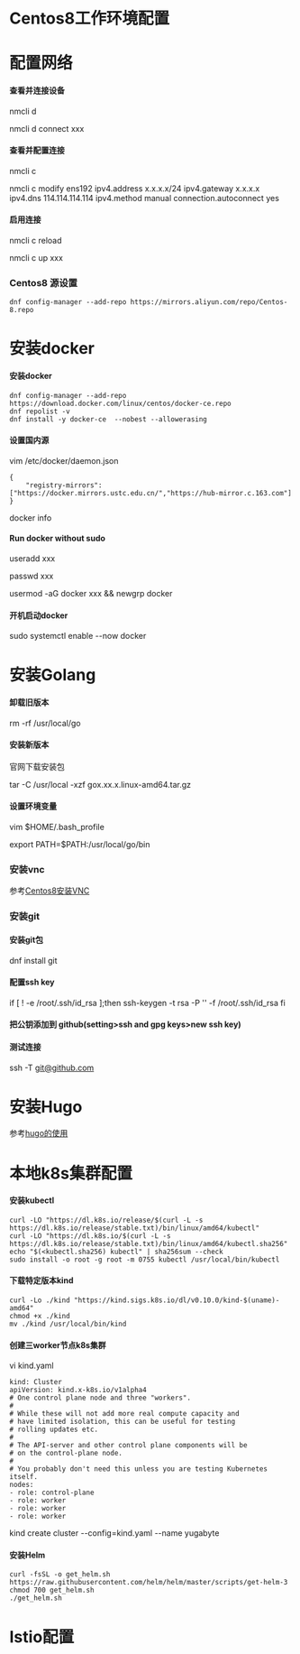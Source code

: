 # Centos8工作环境配置

# 配置网络

#### 查看并连接设备
nmcli d 

nmcli d   connect xxx

#### 查看并配置连接
nmcli c

nmcli c modify ens192 ipv4.address x.x.x.x/24 ipv4.gateway x.x.x.x ipv4.dns 114.114.114.114 ipv4.method manual  connection.autoconnect yes

#### 启用连接
nmcli c reload

nmcli c up xxx

### Centos8 源设置
```
dnf config-manager --add-repo https://mirrors.aliyun.com/repo/Centos-8.repo
```



# 安装docker

#### 安装docker
```
dnf config-manager --add-repo https://download.docker.com/linux/centos/docker-ce.repo
dnf repolist -v
dnf install -y docker-ce  --nobest --allowerasing
```

#### 设置国内源
vim  /etc/docker/daemon.json
```
{
    "registry-mirrors": ["https://docker.mirrors.ustc.edu.cn/","https://hub-mirror.c.163.com"]
}

```
docker info

#### Run docker without sudo
useradd xxx

passwd xxx

usermod -aG docker xxx && newgrp docker

#### 开机启动docker

sudo systemctl enable --now docker

# 安装Golang
#### 卸载旧版本
rm -rf /usr/local/go
#### 安装新版本
官网下载安装包

tar -C /usr/local -xzf gox.xx.x.linux-amd64.tar.gz
#### 设置环境变量
vim $HOME/.bash_profile

export PATH=$PATH:/usr/local/go/bin
### 安装vnc
参考[Centos8安装VNC](https://charlesren.github.io/mysite-public/centos8%E5%AE%89%E8%A3%85vnc/)

### 安装git  
#### 安装git包
dnf install git
#### 配置ssh key
if [ ! -e /root/.ssh/id_rsa ];then
        ssh-keygen -t rsa -P '' -f /root/.ssh/id_rsa
fi 
#### 把公钥添加到 github(setting>ssh and gpg keys>new ssh key)
#### 测试连接

ssh -T git@github.com

# 安装Hugo

参考[hugo的使用](https://charlesren.github.io/mysite-public/hugo%E7%9A%84%E4%BD%BF%E7%94%A8/)

# 本地k8s集群配置

####  安装kubectl 

```
curl -LO "https://dl.k8s.io/release/$(curl -L -s https://dl.k8s.io/release/stable.txt)/bin/linux/amd64/kubectl"
curl -LO "https://dl.k8s.io/$(curl -L -s https://dl.k8s.io/release/stable.txt)/bin/linux/amd64/kubectl.sha256"
echo "$(<kubectl.sha256) kubectl" | sha256sum --check
sudo install -o root -g root -m 0755 kubectl /usr/local/bin/kubectl
```

#### 下载特定版本kind
```
curl -Lo ./kind "https://kind.sigs.k8s.io/dl/v0.10.0/kind-$(uname)-amd64"
chmod +x ./kind
mv ./kind /usr/local/bin/kind
```

#### 创建三worker节点k8s集群
vi kind.yaml
```
kind: Cluster
apiVersion: kind.x-k8s.io/v1alpha4
# One control plane node and three "workers".
#
# While these will not add more real compute capacity and
# have limited isolation, this can be useful for testing
# rolling updates etc.
#
# The API-server and other control plane components will be
# on the control-plane node.
#
# You probably don't need this unless you are testing Kubernetes itself.
nodes:
- role: control-plane
- role: worker
- role: worker
- role: worker
```

kind create cluster --config=kind.yaml --name yugabyte


#### 安装Helm
```
curl -fsSL -o get_helm.sh https://raw.githubusercontent.com/helm/helm/master/scripts/get-helm-3
chmod 700 get_helm.sh
./get_helm.sh
```

# Istio配置

